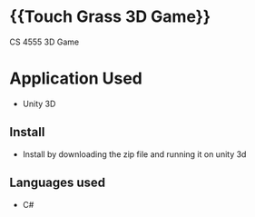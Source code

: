 # {{Touch Grass 3D Game}}
CS 4555 3D Game

# Application Used
- Unity 3D

## Install
- Install by downloading the zip file and running it on unity 3d

## Languages used
- C#
